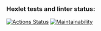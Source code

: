 ### Hexlet tests and linter status:
[![Actions Status](https://github.com/byehard/frontend-project-lvl1/workflows/hexlet-check/badge.svg)](https://github.com/byehard/frontend-project-lvl1/actions)
[![Maintainability](https://api.codeclimate.com/v1/badges/e53478d11140a6468051/maintainability)](https://codeclimate.com/github/byehard/frontend-project-lvl1/maintainability)
